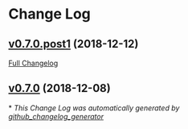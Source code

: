 # Change Log

## [v0.7.0.post1](https://github.com/JarryShaw/DictDumper/tree/v0.7.0.post1) (2018-12-12)
[Full Changelog](https://github.com/JarryShaw/DictDumper/compare/v0.7.0...v0.7.0.post1)

## [v0.7.0](https://github.com/JarryShaw/DictDumper/tree/v0.7.0) (2018-12-08)


\* *This Change Log was automatically generated by [github_changelog_generator](https://github.com/skywinder/Github-Changelog-Generator)*